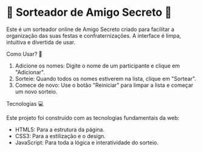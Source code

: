 # 🎁 Sorteador de Amigo Secreto 🥳

 Este é um sorteador online de Amigo Secreto criado para facilitar a organização das suas festas e confraternizações. A interface é limpa, intuitiva e divertida de usar.


 Como Usar? 🤔

1.  Adicione os nomes: Digite o nome de um participante e clique em "Adicionar".
2.  Sorteie: Quando todos os nomes estiverem na lista, clique em "Sortear".
3.  Comece de novo: Use o botão "Reiniciar" para limpar a lista e começar um novo sorteio.

 Tecnologias 💻

Este projeto foi construído com as tecnologias fundamentais da web:

- HTML5: Para a estrutura da página.
- CSS3: Para a estilização e o design.
- JavaScript: Para toda a lógica e interatividade do sorteio.

